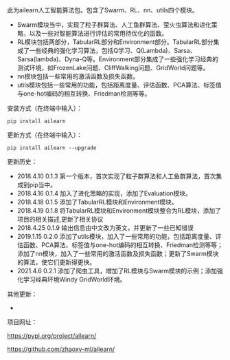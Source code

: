 此为ailearn人工智能算法包。包含了Swarm、RL、nn、utils四个模块。

- Swarm模块当中，实现了粒子群算法、人工鱼群算法、萤火虫算法和进化策略，以及一些对智能算法进行评估的常用待优化的函数。
- RL模块包括两部分，TabularRL部分和Environment部分。TabularRL部分集成了一些经典的强化学习算法，包括Q学习、Q(Lambda)、Sarsa、Sarsa(lambda)、Dyna-Q等。Environment部分集成了一些强化学习经典的测试环境，如FrozenLake问题、CliffWalking问题、GridWorld问题等。
- nn模块包括一些常用的激活函数及损失函数。
- utils模块包括一些常用的功能，包括距离度量、评估函数、PCA算法、标签值与one-hot编码的相互转换、Friedman检测等等。

安装方式（在终端中输入）：

```shell
pip install ailearn
```

更新方式（在终端中输入）：

```shell
pip install ailearn --upgrade
```

更新历史：

- 2018.4.10   0.1.3   第一个版本，首次实现了粒子群算法和人工鱼群算法，首次集成到pip当中。
- 2018.4.16   0.1.4   加入了进化策略的实现，添加了Evaluation模块。
- 2018.4.18   0.1.5   添加了TabularRL模块和Environment模块。
- 2018.4.19   0.1.8   将TabularRL模块和Environment模块整合为RL模块，添加了项目的相关描述,更新了相关协议
- 2018.4.25   0.1.9   输出信息由中文改为英文，并更新了一些已知错误
- 2019.1.15   0.2.0   添加了utils模块，加入了一些常用的功能，包括距离度量、评估函数、PCA算法、标签值与one-hot编码的相互转换、Friedman检测等等；添加了nn模块，加入了一些常用的激活函数及损失函数；更新了Swarm模块的算法，使它们更新得更快。
- 2021.4.6    0.2.1   添加了爬虫工具，增加了RL模块与Swarm模块的示例；添加强化学习经典环境Windy GridWorld环境。



其他更新：

-



项目网址：

https://pypi.org/project/ailearn/

https://github.com/zhaoxy-ml/ailearn/
